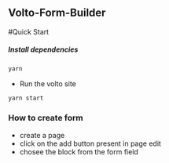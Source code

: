 ## Volto-Form-Builder

#Quick Start

##### Install dependencies

```bash
yarn
```

- Run the volto site

```bash
yarn start
```

### How to create form

- create a page
- click on the add button present in page edit
- chosee the block from the form field
